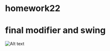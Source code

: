 # homework22
# final modifier and swing

![Alt text](https://www.google.com/url?sa=i&url=https%3A%2F%2Fzen.yandex.ru%2Fmedia%2Fid%2F5e7efb417566463e931f13b9%2Fcitaty-volka-5e7efde2af00697c4d210bf3&psig=AOvVaw0unPmg9DP8Aj4fPYGQdU0n&ust=1607971013560000&source=images&cd=vfe&ved=0CAIQjRxqFwoTCIjEhtHNy-0CFQAAAAAdAAAAABAM)
